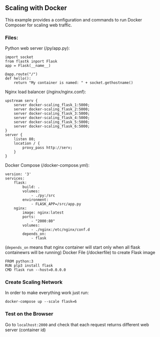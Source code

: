## Scaling with Docker
This example provides a configuration and commands to run Docker Composer for scaling web traffic.
### Files:
Python web server (/py/app.py):
```
import socket
from flastk inport Flask
app = Flask(__name__)

@app.route("/")
def hello():
    return "My container is named: " + socket.gethostname()
```
Nginx load balancer (/nginx/nginx.conf):
```
upstream serv {
    server docker-scaling_flask_1:5000;
    server docker-scaling_flask_2:5000;
    server docker-scaling_flask_3:5000;
    server docker-scaling_flask_4:5000;
    server docker-scaling_flask_5:5000;
    server docker-scaling_flask_6:5000;
}
server {
    listen 80;
    location / {
        proxy_pass http://serv;
    }
}
```
Docker Compose (/docker-compose.yml):
```
version: '3'
services: 
    flask:
        build: .
        volumes:
            - ./py:/src
        environment:
            - FLASK_APP=/src/app.py
    nginx:
        image: nginx:latest
        ports:
            - "2000:80"
        volumes:
            - ./nginx:/etc/nginx/conf.d
        depends_on:
            - flask
```
(`depends_on` means that nginx container will start only when all flask containewrs will be running)
Docker File (/dockerfile) to create Flask image
```
FROM python:3
RUN plp3 install flask
CMD flask run --host=0.0.0.0
```
### Create Scaling Network
In order to make everything work just run:
```
docker-compose up --scale flask=6
```
### Test on the Browser
Go to ```localhost:2000``` and check that each request returns different web server (container id)
